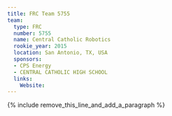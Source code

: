```yaml
---
title: FRC Team 5755
team:
  type: FRC
  number: 5755
  name: Central Catholic Robotics
  rookie_year: 2015
  location: San Antonio, TX, USA
  sponsors:
  - CPS Energy
  - CENTRAL CATHOLIC HIGH SCHOOL
  links:
    Website:
---
```


{% include remove_this_line_and_add_a_paragraph %}